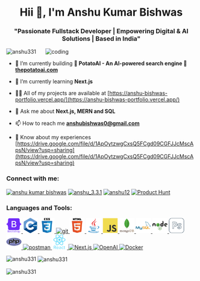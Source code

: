 <h1 align="center">Hii 👋, I'm Anshu Kumar Bishwas</h1>
<h3 align="center">"Passionate Fullstack Developer | Empowering Digital & AI Solutions | Based in India"</h3>

<img align="right" alt="coding" width="400" src="https://media1.giphy.com/media/v1.Y2lkPTc5MGI3NjExM3VoN2poZHhjOHowbXpicWVxZzRqd21zYjY3bGxuZmh4NWQzMG04YyZlcD12MV9naWZzX3NlYXJjaCZjdD1n/78XCFBGOlS6keY1Bil/giphy.webp"/>

<p align="left"> <img src="https://komarev.com/ghpvc/?username=anshu331&label=Profile%20views&color=0e75b6&style=flat" alt="anshu331" /> </p>

- 🔭 I’m currently building **🚀 PotatoAI - An AI-powered search engine 🔎  [thepotatoai.com](thepotatoai.com)**  

- 🌱 I’m currently learning **Next.js**

- 👨‍💻 All of my projects are available at [https://anshu-bishwas-portfolio.vercel.app/](https://anshu-bishwas-portfolio.vercel.app/)

- 💬 Ask me about **Next.js, MERN and SQL**

- 📫 How to reach me **anshubishwas0@gmail.com**

- 📄 Know about my experiences [https://drive.google.com/file/d/1ApOytzwgCxsQ5FCgd09CGFJJcMscApsN/view?usp=sharing](https://drive.google.com/file/d/1ApOytzwgCxsQ5FCgd09CGFJJcMscApsN/view?usp=sharing)

<h3 align="left">Connect with me:</h3>
<p align="left">
<a href="https://linkedin.com/in/anshu kumar bishwas" target="blank"><img align="center" src="https://raw.githubusercontent.com/rahuldkjain/github-profile-readme-generator/master/src/images/icons/Social/linked-in-alt.svg" alt="anshu kumar bishwas" height="30" width="40" /></a>
<a href="https://instagram.com/anshu_3.3.1" target="blank"><img align="center" src="https://raw.githubusercontent.com/rahuldkjain/github-profile-readme-generator/master/src/images/icons/Social/instagram.svg" alt="anshu_3.3.1" height="30" width="40" /></a>
<a href="https://www.leetcode.com/anshu12" target="blank"><img align="center" src="https://raw.githubusercontent.com/rahuldkjain/github-profile-readme-generator/master/src/images/icons/Social/leet-code.svg" alt="anshu12" height="30" width="40" /></a>
<a href="https://www.producthunt.com/@anshu_bishwas" target="_blank">
  <img align="center" src="https://worldvectorlogo.com/logos/product-hunt.svg" alt="Product Hunt" height="30" width="40" />
</a>
</p>

<h3 align="left">Languages and Tools:</h3>
<p align="left"> <a href="https://getbootstrap.com" target="_blank" rel="noreferrer"> <img src="https://raw.githubusercontent.com/devicons/devicon/master/icons/bootstrap/bootstrap-plain-wordmark.svg" alt="bootstrap" width="40" height="40"/> </a> <a href="https://www.w3schools.com/cpp/" target="_blank" rel="noreferrer"> <img src="https://raw.githubusercontent.com/devicons/devicon/master/icons/cplusplus/cplusplus-original.svg" alt="cplusplus" width="40" height="40"/> </a> <a href="https://www.w3schools.com/css/" target="_blank" rel="noreferrer"> <img src="https://raw.githubusercontent.com/devicons/devicon/master/icons/css3/css3-original-wordmark.svg" alt="css3" width="40" height="40"/> </a> <a href="https://git-scm.com/" target="_blank" rel="noreferrer"> <img src="https://www.vectorlogo.zone/logos/git-scm/git-scm-icon.svg" alt="git" width="40" height="40"/> </a> <a href="https://www.w3.org/html/" target="_blank" rel="noreferrer"> <img src="https://raw.githubusercontent.com/devicons/devicon/master/icons/html5/html5-original-wordmark.svg" alt="html5" width="40" height="40"/> </a> <a href="https://www.java.com" target="_blank" rel="noreferrer"> <img src="https://raw.githubusercontent.com/devicons/devicon/master/icons/java/java-original.svg" alt="java" width="40" height="40"/> </a> <a href="https://developer.mozilla.org/en-US/docs/Web/JavaScript" target="_blank" rel="noreferrer"> <img src="https://raw.githubusercontent.com/devicons/devicon/master/icons/javascript/javascript-original.svg" alt="javascript" width="40" height="40"/> </a> <a href="https://www.mongodb.com/" target="_blank" rel="noreferrer"> <img src="https://raw.githubusercontent.com/devicons/devicon/master/icons/mongodb/mongodb-original-wordmark.svg" alt="mongodb" width="40" height="40"/> </a> <a href="https://www.mysql.com/" target="_blank" rel="noreferrer"> <img src="https://raw.githubusercontent.com/devicons/devicon/master/icons/mysql/mysql-original-wordmark.svg" alt="mysql" width="40" height="40"/> </a> <a href="https://nodejs.org" target="_blank" rel="noreferrer"> <img src="https://raw.githubusercontent.com/devicons/devicon/master/icons/nodejs/nodejs-original-wordmark.svg" alt="nodejs" width="40" height="40"/> </a> <a href="https://www.photoshop.com/en" target="_blank" rel="noreferrer"> <img src="https://raw.githubusercontent.com/devicons/devicon/master/icons/photoshop/photoshop-line.svg" alt="photoshop" width="40" height="40"/> </a> <a href="https://www.php.net" target="_blank" rel="noreferrer"> <img src="https://raw.githubusercontent.com/devicons/devicon/master/icons/php/php-original.svg" alt="php" width="40" height="40"/> </a> <a href="https://postman.com" target="_blank" rel="noreferrer"> <img src="https://www.vectorlogo.zone/logos/getpostman/getpostman-icon.svg" alt="postman" width="40" height="40"/> </a> <a href="https://reactjs.org/" target="_blank" rel="noreferrer"> <img src="https://raw.githubusercontent.com/devicons/devicon/master/icons/react/react-original-wordmark.svg" alt="react" width="40" height="40"/> </a> <a href="https://nextjs.org/" target="_blank" rel="noreferrer">
  <img src="https://worldvectorlogo.com/logos/next-js.svg" alt="Next.js" width="40" height="40"/>
</a>
<a href="https://openai.com/" target="_blank" rel="noreferrer">
  <img src="https://worldvectorlogo.com/logos/openai.svg" alt="OpenAI" width="40" height="40"/>
</a>
<a href="https://www.docker.com/" target="_blank" rel="noreferrer">
  <img src="https://worldvectorlogo.com/logos/docker.svg" alt="Docker" width="40" height="40"/>
</a>
 </p>

<p><img align="left" src="https://github-readme-stats.vercel.app/api/top-langs?username=anshu331&show_icons=true&locale=en&layout=compact" alt="anshu331" /></p>

<p>&nbsp;<img align="center" src="https://github-readme-stats.vercel.app/api?username=anshu331&show_icons=true&locale=en" alt="anshu331" /></p>

<p><img align="center" src="https://github-readme-streak-stats.herokuapp.com/?user=anshu331&" alt="anshu331" /></p>
